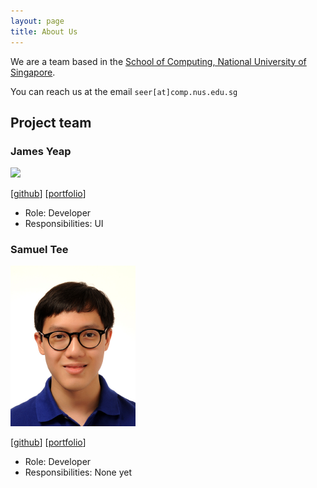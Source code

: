 ```yaml
---
layout: page
title: About Us
---
```


We are a team based in the [School of Computing, National University of Singapore](http://www.comp.nus.edu.sg).

You can reach us at the email `seer[at]comp.nus.edu.sg`

## Project team

### James Yeap

<img src="images/johndoe.png" width="200px">

[[github](http://github.com/jamesyeap)]
[[portfolio](team/jamesyeap.md)]

* Role: Developer
* Responsibilities: UI

### Samuel Tee

<img src="images/kidsnd274.png" width="200px">

[[github](http://github.com/kidsnd274)]
[[portfolio](team/kidsnd274.md)]

* Role: Developer
* Responsibilities: None yet